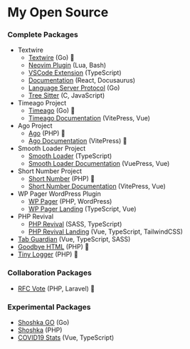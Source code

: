 # My Open Source

### Complete Packages
- Textwire
  - [Textwire](https://github.com/textwire/textwire) (Go) 🐳
  - [Neovim Plugin](https://github.com/textwire/textwire.nvim) (Lua, Bash)
  - [VSCode Extension](https://github.com/textwire/vscode-textwire) (TypeScript)
  - [Documentation](https://github.com/textwire/textwire.github.io) (React, Docusaurus)
  - [Language Server Protocol](https://github.com/textwire/lsp) (Go)
  - [Tree Sitter](https://github.com/textwire/tree-sitter-textwire) (C, JavaScript)
- Timeago Project
  - [Timeago](https://github.com/SerhiiCho/timeago) (Go) 🐳
  - [Timeago Documentation](https://github.com/time-ago/time-ago.github.io) (VitePress, Vue)
- Ago Project
  - [Ago](https://github.com/php-ago/ago) (PHP) 🐳
  - [Ago Documentation](https://github.com/php-ago/php-ago.github.io) (VitePress) 🐳
- Smooth Loader Project
  - [Smooth Loader](https://github.com/smooth-loader/smooth-loader) (TypeScript)
  - [Smooth Loader Documentation](https://github.com/smooth-loader/smooth-loader.github.io) (VuePress, Vue)
- Short Number Project
  - [Short Number](https://github.com/short-number/short-number) (PHP) 🐳
  - [Short Number Documentation](https://github.com/short-number/short-number.github.io) (VitePress, Vue)
- WP Pager WordPress Plugin
  - [WP Pager](https://github.com/wp-pager/wp-pager) (PHP, WordPress)
  - [WP Pager Landing](https://github.com/wp-pager/wp-pager.github.io) (TypeScript, Vue)
- PHP Revival
  - [PHP Revival](https://github.com/php-revival/php-revival) (SASS, TypeScript)
  - [PHP Revival Landing](https://github.com/php-revival/php-revival.github.io) (Vue, TypeScript, TailwindCSS)
- [Tab Guardian](https://github.com/tab-guardian/tab-guardian) (Vue, TypeScript, SASS)
- [Goodbye HTML](https://github.com/goodbye-html/goodbye-html) (PHP) 🐳
- [Tiny Logger](https://github.com/tiny-logger/tiny-logger) (PHP) 🐳

### Collaboration Packages
- [RFC Vote](https://github.com/brendt/rfc-vote) (PHP, Laravel) 🐳

### Experimental Packages
- [Shoshka GO](https://github.com/SerhiiCho/shoshka-go) (Go)
- [Shoshka](https://github.com/SerhiiCho/shoshka) (PHP)
- [COVID19 Stats](https://github.com/SerhiiCho/covid19-stats) (Vue, TypeScript)
